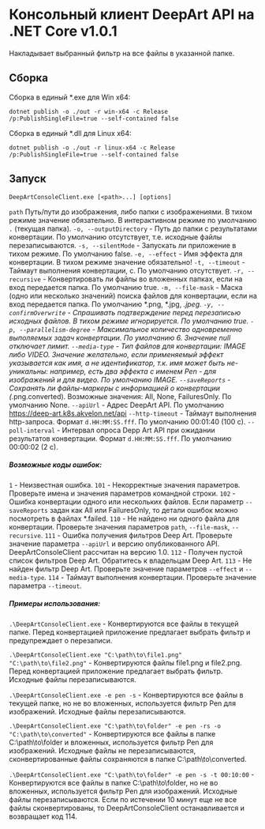 ﻿Консольный клиент DeepArt API на .NET Core v1.0.1
=================================================
Накладывает выбранный фильтр на все файлы в указанной папке.

Сборка
------
Сборка в единый *.exe для Win x64:
```
dotnet publish -o ./out -r win-x64 -c Release /p:PublishSingleFile=true --self-contained false
```
Сборка в единый *.dll для Linux x64:
```
dotnet publish -o ./out -r linux-x64 -c Release /p:PublishSingleFile=true --self-contained false
```

Запуск
------
```
DeepArtConsoleClient.exe [<path>...] [options]
```
`path`  Путь/пути до изображения, либо папки с изображениями. В тихом режиме значение обязательно. В интерактивном режиме по умолчанию `.` (текущая папка).
`-o, --outputDirectory` - Путь до папки с результатами конвертации. По умолчанию отсутствует, т.е. исходные файлы перезаписываются.
`-s, --silentMode` - Запускать ли приложение в тихом режиме. По умолчанию false.
`-e, --effect` - Имя эффекта для конвертации. В тихом режиме значение обязательно!
`-t, --timeout` - Таймаут выполнения конвертации, с. По умолчанию отсутствует.
`-r, --recursive` - Конвертировать ли файлы во вложенных папках, если на вход передается папка. По умолчанию true.
`-m, --file-mask` - Маска (одно или несколько значений) поиска файлов для конвертации, если на вход передается папка. По умолчанию *.png, *.jpg, *.jpeg.
`-y, --сonfirmOverwrite` - Спрашивать подтверждение перед перезаписью исходных файлов. В тихом режиме игнорируется. По умолчанию true.
`-p, --parallelism-degree` - Максимальное количество одновременно выполяемых задач конвертации. По умолчанию 6. Значение null отключает лимит.
`--media-type` - Тип файлов для конвертации: IMAGE либо VIDEO. Значение желательно, если применяемый эффект указывается как имя, а не идентификатор, т.к. имя может быть не-уникальны: например, есть два эффекта с именем Pen - для изображений и для видео. По умолчанию IMAGE.
`--saveReports` - Сохранять ли файлы-маркеры с информацией о конвертации (*.png.converted). Возможные значения: All, None, FailuresOnly. По умолчанию None.
`--apiUrl` - Адрес DeepArt API. По умолчанию https://deep-art.k8s.akvelon.net/api
`--http-timeout` - Таймаут выполнения http-запроса. Формат `d.HH:MM:SS.fff`. По умолчанию 00:01:40 (100 с).
`--poll-interval` - Интервал опроса Depp Art API при ожидании результатов конвертации. Формат `d.HH:MM:SS.fff`. По умолчанию 00:00:02 (2 с).

##### Возможные коды ошибок:
`1` - Неизвестная ошибка.
`101` - Некорректные значения параметров. Проверьте имена и значения параметров командной строки.
`102` - Ошибка конвертации одного или нескольких файлов. Если параметр `--saveReports` задан как All или FailuresOnly, то детали ошибок можно посмотреть в файлах *.failed.
`110` - Не найдено ни одного файла для конвертации. Проверьте значения параметров `path`, `--file-mask`, `--recursive`.
`111` - Ошибка получения фильтров Deep Art. Проверьте значение параметра `--apiUrl` и версию опубликованного API. DeepArtConsoleClient рассчитан на версию 1.0.
`112` - Получен пустой список фильтров Deep Art. Обратитесь к владельцам Deep Art.
`113` - Не найден фильтр Deep Art. Проверьте значение параметров `--effect` и `--media-type`.
`114` - Таймаут выполнения конвертации. Проверьте значение параметра `--timeout`.


##### Примеры использования:

`.\DeepArtConsoleClient.exe` - Конвертируются все файлы в текущей папке. Перед конвертацией приложение предлагает выбрать фильтр и предупреждает о перезаписи.

`.\DeepArtConsoleClient.exe "C:\path\to\file1.png" "C:\path\to\file2.png"` - Конвертируются файлы file1.png и file2.png. Перед конвертацией приложение предлагает выбрать фильтр. Исходные файлы перезаписываются.

`.\DeepArtConsoleClient.exe -e pen -s` - Конвертируются все файлы в текущей папке, но не во вложенных, используется фильтр Pen для изображений. Исходные файлы перезаписываются.

`.\DeepArtConsoleClient.exe "C:\path\to\folder" -e pen -rs -o "C:\path\to\converted"` - Конвертируются все файлы в папке C:\path\to\folder и вложенных, используется фильтр Pen для изображений. Исходные файлы не перезаписываются, сконвертированные файлы сохраняются в папке C:\path\to\converted.

`.\DeepArtConsoleClient.exe "C:\path\to\folder" -e pen -s -t 00:10:00` - Конвертируются все файлы в папке C:\path\to\folder, но не во вложенных, используется фильтр Pen для изображений. Исходные файлы перезаписываются. Если по истечении 10 минут еще не все файлы сконвертированы, то DeepArtConsoleClient останавливается и возвращает код 114.
